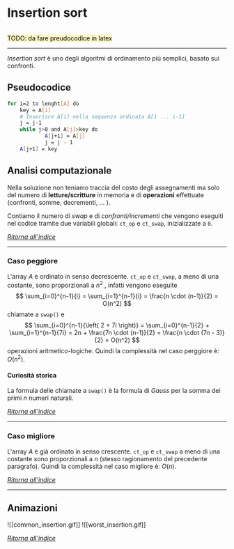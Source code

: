 # Insertion sort
```toc
```
<mark style="background: #FFF3A3A6;">TODO: da fare preudocodice in latex</mark>

---
*Insertion sort* è uno degli algoritmi di ordinamento più semplici, basato sui confronti.

## Pseudocodice

``` bash
for i=2 to lenght[A] do
	key = A[i]
	# Inserisce A[i] nella sequenza ordinata A[1 ... i-1]
	j = j-1
	while j>0 and A[j]>key do
			A[j+1] = A[j]
			j = j - 1
	A[j+1] = key
```

## Analisi computazionale
Nella soluzione non teniamo traccia del costo degli assegnamenti ma solo del numero di **letture/scritture** in memoria e di **operazioni** effettuate (confronti, somme, decrementi, $\ldots$ ). 

Contiamo il numero di *swap* e di *confronti/incrementi* che vengono eseguiti nel codice tramite due variabili globali: `ct_op` e `ct_swap`, inizializzate a `0`.

_[Ritorna all'indice](#insertion%20sort)_

---

### Caso peggiore
L'array $A$ è ordinato in senso decrescente.
`ct_op` e `ct_swap`, a meno di una costante, sono proporzionali a $n^2$ , infatti vengono eseguite
$$	
	\sum_{i=0}^{n-1}{i} = 
	\sum_{i=1}^{n-1}{i} = 
	\frac{n \cdot (n-1)}{2} = O(n^2)
$$ 
chiamate a `swap()` e    
$$
	\sum_{i=0}^{n-1}{\left( 2 + 7i \right)} =
	\sum_{i=0}^{n-1}{2} + \sum_{i=1}^{n-1}{7i} =
	2n + \frac{7n \cdot (n-1)}{2} =
	\frac{n \cdot (7n - 3)}{2} = O(n^2)
$$ 
operazioni aritmetico-logiche.
Quindi la complessità nel caso perggiore è: $O(n^2)$.

#### Curiosità storica
La formula delle chiamate a `swap()` è la formula di _Gauss_ per la somma dei primi $n$ numeri naturali.

_[Ritorna all'indice](#insertion%20sort)_

---

### Caso migliore
L'array $A$ è già ordinato in senso crescente.
`ct_op` e `ct_swap` a meno di una costante sono proporzionali a $n$ (stesso ragionamento del precedente paragrafo).
Quindi la complessità nel caso migliore è: $O(n)$.

_[Ritorna all'indice](#insertion%20sort)_

---

## Animazioni

![[common_insertion.gif]]
![[worst_insertion.gif]]

_[Ritorna all'indice](#insertion%20sort)_

